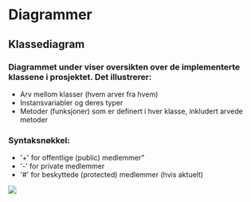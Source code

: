 # Diagrammer

## Klassediagram

### Diagrammet under viser oversikten over de implementerte klassene i prosjektet. Det illustrerer:

- Arv mellom klasser (hvem arver fra hvem)
- Instansvariabler og deres typer
- Metoder (funksjoner) som er definert i hver klasse, inkludert arvede metoder

### Syntaksnøkkel:

- '+' for offentlige (public) medlemmer"
- '-' for private medlemmer
- '#' for beskyttede (protected) medlemmer (hvis aktuelt)

![](Diagrams/UMLClassDiagram.svg)